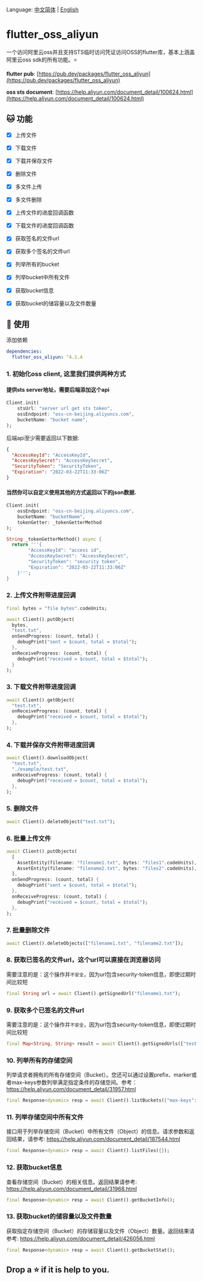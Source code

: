 Language: [中文简体](README.md) | [English](README_EN.md)

# flutter_oss_aliyun

一个访问阿里云oss并且支持STS临时访问凭证访问OSS的flutter库，基本上涵盖阿里云oss sdk的所有功能。⭐

**flutter pub**: [https://pub.dev/packages/flutter_oss_aliyun](https://pub.dev/packages/flutter_oss_aliyun)

**oss sts document**: [https://help.aliyun.com/document_detail/100624.html](https://help.aliyun.com/document_detail/100624.html)

## 🐱&nbsp;功能
- [x] 上传文件
- [x] 下载文件
- [x] 下载并保存文件
- [x] 删除文件
- [x] 多文件上传
- [x] 多文件删除
- [x] 上传文件的进度回调函数
- [x] 下载文件的进度回调函数
- [x] 获取签名的文件url
- [x] 获取多个签名的文件url
- [x] 列举所有的bucket
- [x] 列举bucket中所有文件
- [x] 获取bucket信息
- [x] 获取bucket的储容量以及文件数量


## 🎨&nbsp;使用
添加依赖
```yaml
dependencies:
  flutter_oss_aliyun: ^4.1.4
```

### 1. 初始化oss client, 这里我们提供两种方式
#### 提供sts server地址，需要后端添加这个api
```dart
Client.init(
    stsUrl: "server url get sts token",
    ossEndpoint: "oss-cn-beijing.aliyuncs.com",
    bucketName: "bucket name",
);
```

后端api至少需要返回以下数据:
```json
{
  "AccessKeyId": "AccessKeyId",
  "AccessKeySecret": "AccessKeySecret",
  "SecurityToken": "SecurityToken",
  "Expiration": "2022-03-22T11:33:06Z"
}
```

#### 当然你可以自定义使用其他的方式返回以下的json数据.
```dart
Client.init(
    ossEndpoint: "oss-cn-beijing.aliyuncs.com",
    bucketName: "bucketName",
    tokenGetter: _tokenGetterMethod
);

String _tokenGetterMethod() async {
  return '''{
        "AccessKeyId": "access id",
        "AccessKeySecret": "AccessKeySecret",
        "SecurityToken": "security token",
        "Expiration": "2022-03-22T11:33:06Z"
    }''';
}
```

### 2. 上传文件附带进度回调
```dart
final bytes = "file bytes".codeUnits;

await Client().putObject(
  bytes,
  "test.txt",
  onSendProgress: (count, total) {
    debugPrint("sent = $count, total = $total");
  },
  onReceiveProgress: (count, total) {
    debugPrint("received = $count, total = $total");
  }
);
```

### 3. 下载文件附带进度回调
```dart
await Client().getObject(
  "test.txt",
  onReceiveProgress: (count, total) {
    debugPrint("received = $count, total = $total");
  },
);
```

### 4. 下载并保存文件附带进度回调
```dart
await Client().downloadObject(
  "test.txt",
  "./example/test.txt",
  onReceiveProgress: (count, total) {
    debugPrint("received = $count, total = $total");
  },
);
```

### 5. 删除文件
```dart
await Client().deleteObject("test.txt");
```

### 6. 批量上传文件
```dart
await Client().putObjects(
  [
    AssetEntity(filename: "filename1.txt", bytes: "files1".codeUnits),
    AssetEntity(filename: "filename2.txt", bytes: "files2".codeUnits),
  ],
  onSendProgress: (count, total) {
    debugPrint("sent = $count, total = $total");
  },
  onReceiveProgress: (count, total) {
    debugPrint("received = $count, total = $total");
  },
);
```

### 7. 批量删除文件
```dart
await Client().deleteObjects(["filename1.txt", "filename2.txt"]);
```

### 8. 获取已签名的文件url，这个url可以直接在浏览器访问
需要注意的是：这个操作并`不安全`，因为url包含security-token信息，即使过期时间比较短

```dart
final String url = await Client().getSignedUrl("filename1.txt");
```

### 9. 获取多个已签名的文件url
需要注意的是：这个操作并`不安全`，因为url包含security-token信息，即使过期时间比较短

```dart
final Map<String, String> result = await Client().getSignedUrls(["test.txt", "filename1.txt"]);
```

### 10. 列举所有的存储空间
列举请求者拥有的所有存储空间（Bucket）。您还可以通过设置prefix、marker或者max-keys参数列举满足指定条件的存储空间。参考：https://help.aliyun.com/document_detail/31957.html

```dart
final Response<dynamic> resp = await Client().listBuckets({"max-keys": 2});
```

### 11. 列举存储空间中所有文件
接口用于列举存储空间（Bucket）中所有文件（Object）的信息。请求参数和返回结果，请参考: https://help.aliyun.com/document_detail/187544.html

```dart
final Response<dynamic> resp = await Client().listFiles({});
```

### 12. 获取bucket信息
查看存储空间（Bucket）的相关信息。返回结果请参考: https://help.aliyun.com/document_detail/31968.html

```dart
final Response<dynamic> resp = await Client().getBucketInfo();
```

### 13. 获取bucket的储容量以及文件数量
获取指定存储空间（Bucket）的存储容量以及文件（Object）数量。返回结果请参考: https://help.aliyun.com/document_detail/426056.html

```dart
final Response<dynamic> resp = await Client().getBucketStat();
```

## Drop a ⭐ if it is help to you.
